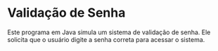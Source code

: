 # Validação de Senha

Este programa em Java simula um sistema de validação de senha. Ele solicita que o usuário digite a senha correta para acessar o sistema.